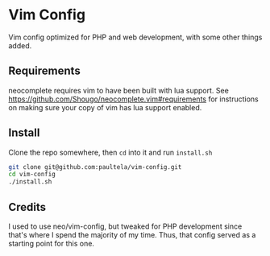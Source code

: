 # Vim Config

Vim config optimized for PHP and web development, with some other things added.

## Requirements

neocomplete requires vim to have been built with lua support.  See
https://github.com/Shougo/neocomplete.vim#requirements for instructions on
making sure your copy of vim has lua support enabled.

## Install

Clone the repo somewhere, then `cd` into it and run `install.sh`

```bash
git clone git@github.com:paultela/vim-config.git
cd vim-config
./install.sh
```

## Credits

I used to use neo/vim-config, but tweaked for PHP development since that's
where I spend the majority of my time. Thus, that config served as a starting
point for this one.
